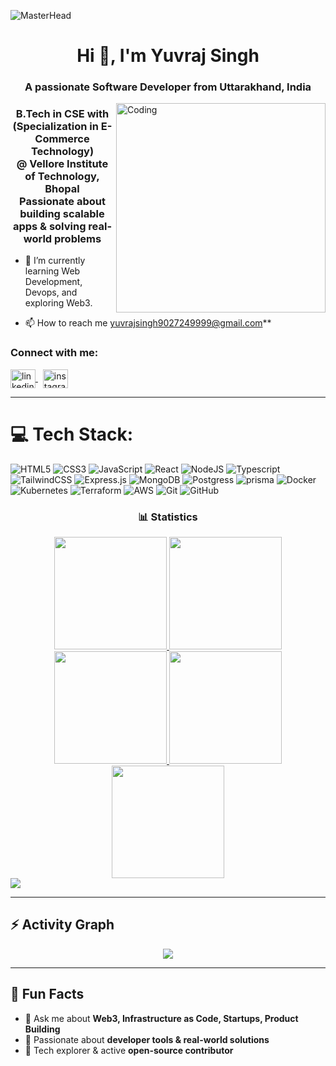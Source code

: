 ![MasterHead](https://camo.githubusercontent.com/4c3fd71b359cd5dfadc21247cde8f16ecbe5d41db8ac79ef28e3091ab02a8bef/68747470733a2f2f6d69722d73332d63646e2d63662e626568616e63652e6e65742f70726f6a6563745f6d6f64756c65732f6d61785f313230302f3831626234623136353638343031392e363430623630333864313333652e676966)
<h1 align="center">Hi 👋, I'm Yuvraj Singh </h1>
<h3 align="center">A passionate Software Developer from Uttarakhand, India </h3>
<img align="right" alt="Coding" width="335" src="https://cdn.dribbble.com/users/1162077/screenshots/3848914/programmer.gif">
<h3 align="center">
  B.Tech in CSE with (Specialization in E-Commerce Technology)   <br/> @ Vellore Institute of Technology, Bhopal  <br/>
  Passionate about building scalable apps & solving real-world problems
</h3>


- 🌱 I’m currently learning Web Development, Devops, and exploring Web3.

- 📫 How to reach me yuvrajsingh9027249999@gmail.com**


<h3 align="left">Connect with me:</h3>
  <a href="https://www.linkedin.com/in/yuvrajnode" target="_blank">
    <img align="center" src="https://raw.githubusercontent.com/rahuldkjain/github-profile-readme-generator/master/src/images/icons/Social/linked-in-alt.svg" alt="linkedin" height="30" width="40" />
  </a>&nbsp;
  <a href="https://www.instagram.com/yuvrajyx/" target="_blank">
    <img align="center" src="https://raw.githubusercontent.com/rahuldkjain/github-profile-readme-generator/master/src/images/icons/Social/instagram.svg" alt="instagram" height="30" width="40" />
  </a>
</p>

---

# 💻 Tech Stack:
![HTML5](https://img.shields.io/badge/html5-%23E34F26.svg?style=for-the-badge&logo=html5&logoColor=white) ![CSS3](https://img.shields.io/badge/css3-%231572B6.svg?style=for-the-badge&logo=css3&logoColor=white) ![JavaScript](https://img.shields.io/badge/javascript-%23323330.svg?style=for-the-badge&logo=javascript&logoColor=%23F7DF1E) ![React](https://img.shields.io/badge/react-%2320232a.svg?style=for-the-badge&logo=react&logoColor=%2361DAFB) ![NodeJS](https://img.shields.io/badge/node.js-6DA55F?style=for-the-badge&logo=node.js&logoColor=white) ![Typescript](https://img.shields.io/badge/TypeScript-007ACC?logo=typescript&logoColor=white&style=for-the-badge) ![TailwindCSS](https://img.shields.io/badge/tailwindcss-%2338B2AC.svg?style=for-the-badge&logo=tailwind-css&logoColor=white) ![Express.js](https://img.shields.io/badge/express.js-%23404d59.svg?style=for-the-badge&logo=express&logoColor=%2361DAFB) ![MongoDB](https://img.shields.io/badge/MongoDB-%234ea94b.svg?style=for-the-badge&logo=mongodb&logoColor=white) ![Postgress](https://img.shields.io/badge/PostgreSQL-316192?logo=postgresql&logoColor=white&style=for-the-badge) ![prisma](https://img.shields.io/badge/Prisma-2D3748?logo=prisma&logoColor=white&style=for-the-badge) ![Docker](https://img.shields.io/badge/Docker-2496ED?logo=docker&logoColor=white&style=for-the-badge") ![Kubernetes](https://img.shields.io/badge/Kubernetes-326CE5?logo=kubernetes&logoColor=white&style=for-the-badge) ![Terraform](https://img.shields.io/badge/Terraform-7B42BC?logo=terraform&logoColor=white&style=for-the-badge) ![AWS](https://img.shields.io/badge/AWS-232F3E?logo=amazon-aws&logoColor=white&style=for-the-badge) ![Git](https://img.shields.io/badge/Git-F05032?logo=git&logoColor=white&style=for-the-badge) ![GitHub](https://img.shields.io/badge/GitHub-181717?logo=github&logoColor=white&style=for-the-badge)

<h3 align="center">📊 Statistics</h3>

<!-- Use correct markdown and remove line breaks from URLs -->
<div align="center">
  <a href="https://github.com/yuvrajnode">
    <img src="https://github-profile-summary-cards.vercel.app/api/cards/stats?username=yuvrajnode&theme=2077" height="180em" />
    <img src="https://github-profile-summary-cards.vercel.app/api/cards/most-commit-language?username=yuvrajnode&theme=2077" height="180em" />
    <img src="https://github-profile-summary-cards.vercel.app/api/cards/repos-per-language?username=yuvrajnode&theme=2077" height="180em" />
    <img src="https://github-profile-summary-cards.vercel.app/api/cards/productive-time?username=yuvrajnode&theme=2077" height="180em" />
    <img src="https://github-profile-summary-cards.vercel.app/api/cards/profile-details?username=yuvrajnode&theme=2077" height="180em" />
  </a>
</div>

<img src="https://user-images.githubusercontent.com/73097560/115834477-dbab4500-a447-11eb-908a-139a6edaec5c.gif">

---

<h2 align="left">⚡ Activity Graph</h2>
<div align="center">
  <img src="https://github-readme-activity-graph.vercel.app/graph?username=yuvrajnode&theme=react-dark" />
</div>

---

## 🧠 Fun Facts
- 💬 Ask me about **Web3, Infrastructure as Code, Startups, Product Building**  
- 🎯 Passionate about **developer tools & real-world solutions**  
- 🧗 Tech explorer & active **open-source contributor**
